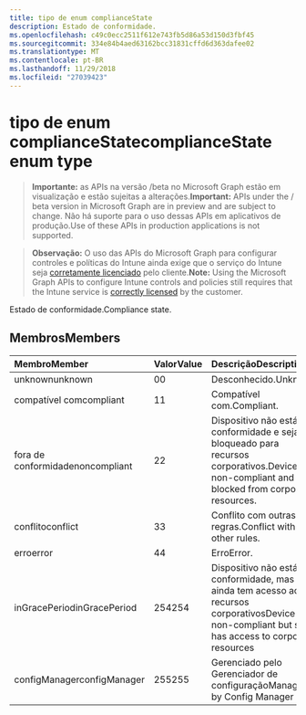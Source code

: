 ```yaml
---
title: tipo de enum complianceState
description: Estado de conformidade.
ms.openlocfilehash: c49c0ecc2511f612e743fb5d86a53d150d3fbf45
ms.sourcegitcommit: 334e84b4aed63162bcc31831cffd6d363dafee02
ms.translationtype: MT
ms.contentlocale: pt-BR
ms.lasthandoff: 11/29/2018
ms.locfileid: "27039423"
---
```

# <a name="compliancestate-enum-type"></a><span data-ttu-id="21e54-103">tipo de enum complianceState</span><span class="sxs-lookup"><span data-stu-id="21e54-103">complianceState enum type</span></span>

> <span data-ttu-id="21e54-104">**Importante:** as APIs na versão /beta no Microsoft Graph estão em visualização e estão sujeitas a alterações.</span><span class="sxs-lookup"><span data-stu-id="21e54-104">**Important:** APIs under the / beta version in Microsoft Graph are in preview and are subject to change.</span></span> <span data-ttu-id="21e54-105">Não há suporte para o uso dessas APIs em aplicativos de produção.</span><span class="sxs-lookup"><span data-stu-id="21e54-105">Use of these APIs in production applications is not supported.</span></span>

> <span data-ttu-id="21e54-106">**Observação:** O uso das APIs do Microsoft Graph para configurar controles e políticas do Intune ainda exige que o serviço do Intune seja [corretamente licenciado](https://go.microsoft.com/fwlink/?linkid=839381) pelo cliente.</span><span class="sxs-lookup"><span data-stu-id="21e54-106">**Note:** Using the Microsoft Graph APIs to configure Intune controls and policies still requires that the Intune service is [correctly licensed](https://go.microsoft.com/fwlink/?linkid=839381) by the customer.</span></span>

<span data-ttu-id="21e54-107">Estado de conformidade.</span><span class="sxs-lookup"><span data-stu-id="21e54-107">Compliance state.</span></span>
## <a name="members"></a><span data-ttu-id="21e54-108">Membros</span><span class="sxs-lookup"><span data-stu-id="21e54-108">Members</span></span>
|<span data-ttu-id="21e54-109">Membro</span><span class="sxs-lookup"><span data-stu-id="21e54-109">Member</span></span>|<span data-ttu-id="21e54-110">Valor</span><span class="sxs-lookup"><span data-stu-id="21e54-110">Value</span></span>|<span data-ttu-id="21e54-111">Descrição</span><span class="sxs-lookup"><span data-stu-id="21e54-111">Description</span></span>|
|:---|:---|:---|
|<span data-ttu-id="21e54-112">unknown</span><span class="sxs-lookup"><span data-stu-id="21e54-112">unknown</span></span>|<span data-ttu-id="21e54-113">0</span><span class="sxs-lookup"><span data-stu-id="21e54-113">0</span></span>|<span data-ttu-id="21e54-114">Desconhecido.</span><span class="sxs-lookup"><span data-stu-id="21e54-114">Unknown.</span></span>|
|<span data-ttu-id="21e54-115">compatível com</span><span class="sxs-lookup"><span data-stu-id="21e54-115">compliant</span></span>|<span data-ttu-id="21e54-116">1</span><span class="sxs-lookup"><span data-stu-id="21e54-116">1</span></span>|<span data-ttu-id="21e54-117">Compatível com.</span><span class="sxs-lookup"><span data-stu-id="21e54-117">Compliant.</span></span>|
|<span data-ttu-id="21e54-118">fora de conformidade</span><span class="sxs-lookup"><span data-stu-id="21e54-118">noncompliant</span></span>|<span data-ttu-id="21e54-119">2</span><span class="sxs-lookup"><span data-stu-id="21e54-119">2</span></span>|<span data-ttu-id="21e54-120">Dispositivo não está em conformidade e seja bloqueado para recursos corporativos.</span><span class="sxs-lookup"><span data-stu-id="21e54-120">Device is non-compliant and is blocked from corporate resources.</span></span>|
|<span data-ttu-id="21e54-121">conflito</span><span class="sxs-lookup"><span data-stu-id="21e54-121">conflict</span></span>|<span data-ttu-id="21e54-122">3</span><span class="sxs-lookup"><span data-stu-id="21e54-122">3</span></span>|<span data-ttu-id="21e54-123">Conflito com outras regras.</span><span class="sxs-lookup"><span data-stu-id="21e54-123">Conflict with other rules.</span></span>|
|<span data-ttu-id="21e54-124">erro</span><span class="sxs-lookup"><span data-stu-id="21e54-124">error</span></span>|<span data-ttu-id="21e54-125">4</span><span class="sxs-lookup"><span data-stu-id="21e54-125">4</span></span>|<span data-ttu-id="21e54-126">Erro</span><span class="sxs-lookup"><span data-stu-id="21e54-126">Error.</span></span>|
|<span data-ttu-id="21e54-127">inGracePeriod</span><span class="sxs-lookup"><span data-stu-id="21e54-127">inGracePeriod</span></span>|<span data-ttu-id="21e54-128">254</span><span class="sxs-lookup"><span data-stu-id="21e54-128">254</span></span>|<span data-ttu-id="21e54-129">Dispositivo não está em conformidade, mas ainda tem acesso aos recursos corporativos</span><span class="sxs-lookup"><span data-stu-id="21e54-129">Device is non-compliant but still has access to corporate resources</span></span>|
|<span data-ttu-id="21e54-130">configManager</span><span class="sxs-lookup"><span data-stu-id="21e54-130">configManager</span></span>|<span data-ttu-id="21e54-131">255</span><span class="sxs-lookup"><span data-stu-id="21e54-131">255</span></span>|<span data-ttu-id="21e54-132">Gerenciado pelo Gerenciador de configuração</span><span class="sxs-lookup"><span data-stu-id="21e54-132">Managed by Config Manager</span></span>|






